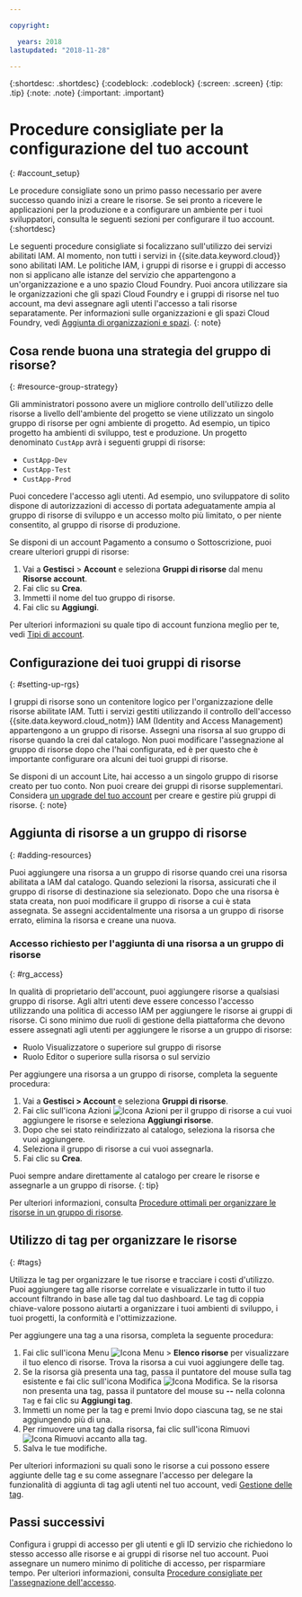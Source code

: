 ```yaml
---

copyright:

  years: 2018
lastupdated: "2018-11-28"

---
```


{:shortdesc: .shortdesc}
{:codeblock: .codeblock}
{:screen: .screen}
{:tip: .tip}
{:note: .note}
{:important: .important}


# Procedure consigliate per la configurazione del tuo account
{: #account_setup}

Le procedure consigliate sono un primo passo necessario per avere successo quando inizi a creare le risorse. Se sei pronto a ricevere le applicazioni per la produzione e a configurare un ambiente per i tuoi sviluppatori, consulta le seguenti sezioni per configurare il tuo account.
{:shortdesc}

Le seguenti procedure consigliate si focalizzano sull'utilizzo dei servizi abilitati IAM. Al momento, non tutti i servizi in {{site.data.keyword.cloud}} sono abilitati IAM. Le politiche IAM, i gruppi di risorse e i gruppi di accesso non si applicano alle istanze del servizio che appartengono a un'organizzazione e a uno spazio Cloud Foundry. Puoi ancora utilizzare sia le organizzazioni che gli spazi Cloud Foundry e i gruppi di risorse nel tuo account, ma devi assegnare agli utenti l'accesso a tali risorse separatamente. Per informazioni sulle organizzazioni e gli spazi Cloud Foundry, vedi [Aggiunta di organizzazioni e spazi](/docs/account/orgs_spaces.html#orgsspacesusers).
{: note}

## Cosa rende buona una strategia del gruppo di risorse?
{: #resource-group-strategy}

Gli amministratori possono avere un migliore controllo dell'utilizzo delle risorse a livello dell'ambiente del progetto se viene utilizzato un singolo gruppo di risorse per ogni ambiente di progetto. Ad esempio, un tipico progetto ha ambienti di sviluppo, test e produzione. Un progetto denominato `CustApp` avrà i seguenti gruppi di risorse:

* `CustApp-Dev`
* `CustApp-Test`
* `CustApp-Prod`

Puoi concedere l'accesso agli utenti. Ad esempio, uno sviluppatore di solito dispone di autorizzazioni di accesso di portata adeguatamente ampia al gruppo di risorse di sviluppo e un accesso molto più limitato, o per niente consentito, al gruppo di risorse di produzione.

Se disponi di un account Pagamento a consumo o Sottoscrizione, puoi creare ulteriori gruppi di risorse: 

1. Vai a **Gestisci** > **Account** e seleziona **Gruppi di risorse** dal menu **Risorse account**. 
3. Fai clic su **Crea**.
4. Immetti il nome del tuo gruppo di risorse.
5. Fai clic su **Aggiungi**.

Per ulteriori informazioni su quale tipo di account funziona meglio per te, vedi [Tipi di account](/docs/account/index.html#accounts). 


## Configurazione dei tuoi gruppi di risorse
{: #setting-up-rgs}

I gruppi di risorse sono un contenitore logico per l'organizzazione delle risorse abilitate IAM. Tutti i servizi gestiti utilizzando il controllo dell'accesso {{site.data.keyword.cloud_notm}} IAM (Identity and Access Management) appartengono a un gruppo di risorse. Assegni una risorsa al suo gruppo di risorse quando la crei dal catalogo. Non puoi modificare l'assegnazione al gruppo di risorse dopo che l'hai configurata, ed è per questo che è importante configurare ora alcuni dei tuoi gruppi di risorse.

Se disponi di un account Lite, hai accesso a un singolo gruppo di risorse creato per tuo conto. Non puoi creare dei gruppi di risorse supplementari. Considera [un upgrade del tuo account](/docs/account/account_settings.html#upgrading-account) per creare e gestire più gruppi di risorse.
{: note}


## Aggiunta di risorse a un gruppo di risorse
{: #adding-resources}

Puoi aggiungere una risorsa a un gruppo di risorse quando crei una risorsa abilitata a IAM dal catalogo. Quando selezioni la risorsa, assicurati che il gruppo di risorse di destinazione sia selezionato. Dopo che una risorsa è stata creata, non puoi modificare il gruppo di risorse a cui è stata assegnata. Se assegni accidentalmente una risorsa a un gruppo di risorse errato, elimina la risorsa e creane una nuova.

### Accesso richiesto per l'aggiunta di una risorsa a un gruppo di risorse
{: #rg_access}

In qualità di proprietario dell'account, puoi aggiungere risorse a qualsiasi gruppo di risorse. Agli altri utenti deve essere concesso l'accesso utilizzando una politica di accesso IAM per aggiungere le risorse ai gruppi di risorse. Ci sono minimo due ruoli di gestione della piattaforma che devono essere assegnati agli utenti per aggiungere le risorse a un gruppo di risorse:

* Ruolo Visualizzatore o superiore sul gruppo di risorse
* Ruolo Editor o superiore sulla risorsa o sul servizio

Per aggiungere una risorsa a un gruppo di risorse, completa la seguente procedura:

1. Vai a **Gestisci > Account** e seleziona **Gruppi di risorse**.
2. Fai clic sull'icona Azioni ![Icona Azioni](../icons/action-menu-icon.svg) per il gruppo di risorse a cui vuoi aggiungere le risorse e seleziona **Aggiungi risorse**.
3. Dopo che sei stato reindirizzato al catalogo, seleziona la risorsa che vuoi aggiungere.
4. Seleziona il gruppo di risorse a cui vuoi assegnarla.
5. Fai clic su **Crea**.

Puoi sempre andare direttamente al catalogo per creare le risorse e assegnarle a un gruppo di risorse.
{: tip} 

Per ulteriori informazioni, consulta [Procedure ottimali per organizzare le risorse in un gruppo di risorse](/docs/resources/bestpractice_rgs.html#bp_resourcegroups).


## Utilizzo di tag per organizzare le risorse
{: #tags}

Utilizza le tag per organizzare le tue risorse e tracciare i costi d'utilizzo. Puoi aggiungere tag alle risorse correlate e visualizzarle in tutto il tuo account filtrando in base alle tag dal tuo dashboard. Le tag di coppia chiave-valore possono aiutarti a organizzare i tuoi ambienti di sviluppo, i tuoi progetti, la conformità e l'ottimizzazione. 

Per aggiungere una tag a una risorsa, completa la seguente procedura:

1. Fai clic sull'icona Menu ![Icona Menu](../icons/icon_hamburger.svg) > **Elenco risorse** per visualizzare il tuo elenco di risorse. Trova la risorsa a cui vuoi aggiungere delle tag.
2. Se la risorsa già presenta una tag, passa il puntatore del mouse sulla tag esistente e fai clic sull'icona Modifica ![Icona Modifica](../icons/edit-tagging.svg). Se la risorsa non presenta una tag, passa il puntatore del mouse su **--** nella colonna `Tag` e fai clic su **Aggiungi tag**. 
3. Immetti un nome per la tag e premi Invio dopo ciascuna tag, se ne stai aggiungendo più di una.
4. Per rimuovere una tag dalla risorsa, fai clic sull'icona Rimuovi ![Icona Rimuovi](../icons/close-tagging.svg) accanto alla tag. 
5. Salva le tue modifiche. 

Per ulteriori informazioni su quali sono le risorse a cui possono essere aggiunte delle tag e su come assegnare l'accesso per delegare la funzionalità di aggiunta di tag agli utenti nel tuo account, vedi [Gestione delle tag](/docs/resources/tagging_resources.html#tag).


## Passi successivi

Configura i gruppi di accesso per gli utenti e gli ID servizio che richiedono lo stesso accesso alle risorse e ai gruppi di risorse nel tuo account. Puoi assegnare un numero minimo di politiche di accesso, per risparmiare tempo. Per ulteriori informazioni, consulta [Procedure consigliate per l'assegnazione dell'accesso](/docs/iam/bp_access.html).
